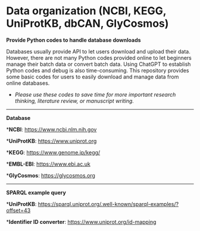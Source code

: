 # Data organization (NCBI, KEGG, UniProtKB, dbCAN, GlyCosmos)
**Provide Python codes to handle database downloads**

Databases usually provide API to let users download and upload their data. However, there are not many Python codes provided online to let beginners manage their batch data or convert batch data. Using ChatGPT to establish Python codes and debug is also time-consuming. This repository provides some basic codes for users to easily download and manage data from online databases. 

* *Please use these codes to save time for more important research thinking, literature review, or manuscript writing.* 




----

**Database**

***NCBI**: https://www.ncbi.nlm.nih.gov

***UniProtKB**: https://www.uniprot.org

***KEGG**: https://www.genome.jp/kegg/

***EMBL-EBI**: https://www.ebi.ac.uk

***GlyCosmos**: https://glycosmos.org


----

**SPARQL example query**

***UniProtKB**: https://sparql.uniprot.org/.well-known/sparql-examples/?offset=43 

***Identifier ID converter**: https://www.uniprot.org/id-mapping

